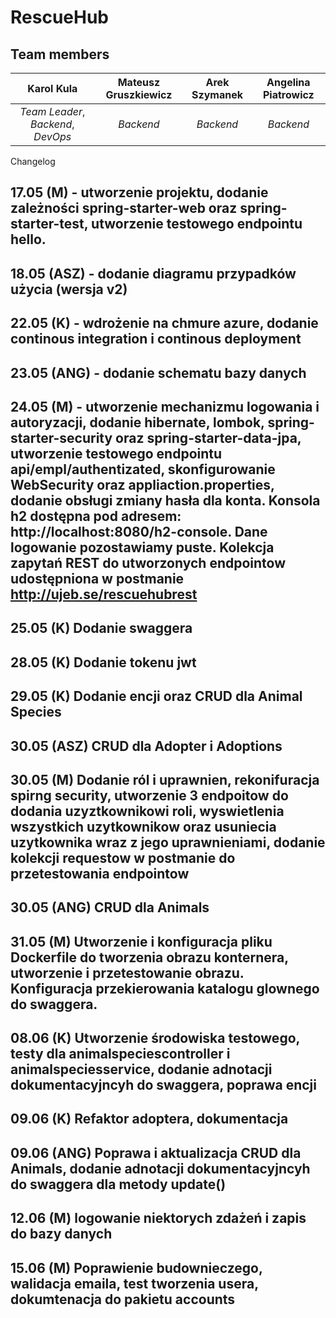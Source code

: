 # RescueHub

## Team members

| Karol Kula | Mateusz Gruszkiewicz | Arek Szymanek | Angelina Piatrowicz |  
|:------:|:------:|:------:|:------:
| _Team Leader_, _Backend_, _DevOps_ | _Backend_  | _Backend_ | _Backend_ | 


Changelog

## 17.05 (M) - utworzenie projektu, dodanie zależności spring-starter-web oraz spring-starter-test, utworzenie testowego endpointu hello.
## 18.05 (ASZ) - dodanie diagramu przypadków użycia (wersja v2)
## 22.05 (K) - wdrożenie na chmure azure, dodanie continous integration i continous deployment
## 23.05 (ANG) - dodanie schematu bazy danych
## 24.05 (M) - utworzenie mechanizmu logowania i autoryzacji, dodanie hibernate, lombok, spring-starter-security oraz spring-starter-data-jpa, utworzenie testowego endpointu api/empl/authentizated, skonfigurowanie WebSecurity oraz appliaction.properties, dodanie obsługi zmiany hasła dla konta. Konsola h2 dostępna pod adresem: http://localhost:8080/h2-console. Dane logowanie pozostawiamy puste. Kolekcja zapytań REST do utworzonych endpointow udostępniona w postmanie http://ujeb.se/rescuehubrest
## 25.05 (K) Dodanie swaggera
## 28.05 (K) Dodanie tokenu jwt 
## 29.05 (K) Dodanie encji oraz CRUD dla Animal Species
## 30.05 (ASZ) CRUD dla Adopter i Adoptions
## 30.05 (M) Dodanie ról i uprawnien, rekonifuracja spirng security, utworzenie 3 endpoitow do dodania uzyztkownikowi roli, wyswietlenia wszystkich uzytkownikow oraz usuniecia uzytkownika wraz z jego uprawnieniami, dodanie kolekcji requestow w postmanie do przetestowania endpointow
## 30.05 (ANG) CRUD dla Animals
## 31.05 (M) Utworzenie i konfiguracja pliku Dockerfile do tworzenia obrazu konternera, utworzenie i przetestowanie obrazu. Konfiguracja przekierowania katalogu glownego do swaggera.
## 08.06 (K) Utworzenie środowiska testowego, testy dla animalspeciescontroller i animalspeciesservice, dodanie adnotacji dokumentacyjncyh do swaggera, poprawa encji
## 09.06 (K) Refaktor adoptera, dokumentacja
## 09.06 (ANG) Poprawa i aktualizacja CRUD dla Animals, dodanie adnotacji dokumentacyjncyh do swaggera dla metody update()
## 12.06 (M) logowanie niektorych zdażeń i zapis do bazy danych
## 15.06 (M) Poprawienie budownieczego, walidacja emaila, test tworzenia usera, dokumtenacja do pakietu accounts


